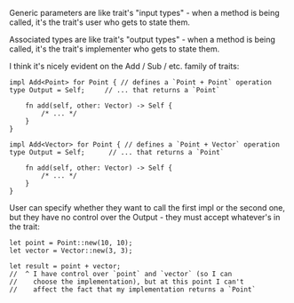 Generic parameters are like trait's "input types" - when a method is being called, it's the trait's user who gets to state them.

Associated types are like trait's "output types" - when a method is being called, it's the trait's implementer who gets to state them.

I think it's nicely evident on the Add / Sub / etc. family of traits:
```
impl Add<Point> for Point { // defines a `Point + Point` operation
type Output = Self;     // ... that returns a `Point`

    fn add(self, other: Vector) -> Self {
        /* ... */
    }
}

impl Add<Vector> for Point { // defines a `Point + Vector` operation
type Output = Self;      // ... that returns a `Point`

    fn add(self, other: Vector) -> Self {
        /* ... */
    }
}
```
User can specify whether they want to call the first impl or the second one, but they have no control over the Output - they must accept whatever's in the trait:
```
let point = Point::new(10, 10);
let vector = Vector::new(3, 3);

let result = point + vector;
//  ^ I have control over `point` and `vector` (so I can
//    choose the implementation), but at this point I can't
//    affect the fact that my implementation returns a `Point`
```